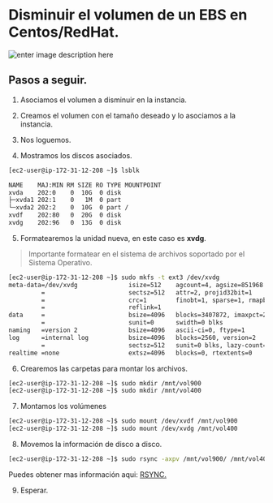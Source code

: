 
# Disminuir el volumen de un EBS en Centos/RedHat.

![enter image description here](https://devopscube.com/wp-content/uploads/2016/08/ebs-ec2-attach-1160x468.png.webp)

## Pasos a seguir.

 1. Asociamos el volumen a disminuir en la instancia.

 2. Creamos el volumen con el tamaño deseado y lo asociamos a la instancia.

 3. Nos loguemos.

4. Mostramos los discos asociados.
```bash
[ec2-user@ip-172-31-12-208 ~]$ lsblk

NAME    MAJ:MIN RM SIZE RO TYPE MOUNTPOINT
xvda    202:0    0  10G  0 disk
├─xvda1 202:1    0   1M  0 part
└─xvda2 202:2    0  10G  0 part /
xvdf    202:80   0  20G  0 disk
xvdg    202:96   0  13G  0 disk
```

5. Formatearemos la unidad nueva, en este caso es **xvdg**.

> Importante formatear en el sistema de archivos soportado por el Sistema Operativo.

```bash
[ec2-user@ip-172-31-12-208 ~]$ sudo mkfs -t ext3 /dev/xvdg
meta-data=/dev/xvdg              isize=512    agcount=4, agsize=851968 blks
         =                       sectsz=512   attr=2, projid32bit=1
         =                       crc=1        finobt=1, sparse=1, rmapbt=0
         =                       reflink=1
data     =                       bsize=4096   blocks=3407872, imaxpct=25
         =                       sunit=0      swidth=0 blks
naming   =version 2              bsize=4096   ascii-ci=0, ftype=1
log      =internal log           bsize=4096   blocks=2560, version=2
         =                       sectsz=512   sunit=0 blks, lazy-count=1
realtime =none                   extsz=4096   blocks=0, rtextents=0
```

6. Crearemos las carpetas para montar los archivos.

```bash
[ec2-user@ip-172-31-12-208 ~]$ sudo mkdir /mnt/vol900
[ec2-user@ip-172-31-12-208 ~]$ sudo mkdir /mnt/vol400
```
7. Montamos los volúmenes

```bash
[ec2-user@ip-172-31-12-208 ~]$ sudo mount /dev/xvdf /mnt/vol900
[ec2-user@ip-172-31-12-208 ~]$ sudo mount /dev/xvdg /mnt/vol400
```

8. Movemos la información de disco a disco.
```bash
[ec2-user@ip-172-31-12-208 ~]$ sudo rsync -axpv /mnt/vol900/ /mnt/vol400/
```
Puedes obtener mas información aqui: [RSYNC.](https://ss64.com/bash/rsync.html)

9. Esperar.
